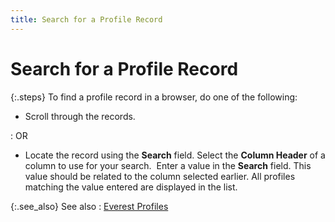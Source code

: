 ```yaml
---
title: Search for a Profile Record
---
```


# Search for a Profile Record


{:.steps}
To find a profile record in a browser, do  one of the following:

- Scroll through  the records.

: OR

- Locate the  record using the **Search** field.  Select the **Column Header** of a  column to use for your search.  Enter  a value in the **Search** field. This  value should be related to the column selected earlier. All profiles matching  the value entered are displayed in the list.



{:.see_also}
See also
: [Everest Profiles]({{site.wwe_baseurl}}/everest-client/ui/everest-profiles/everest_profiles.html)

